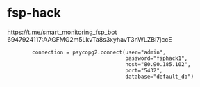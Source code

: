 # fsp-hack
 
https://t.me/smart_monitoring_fsp_bot
6947924117:AAGFMG2m5LkvTa8s3xyhavT3nWLZBi7jccE


            connection = psycopg2.connect(user="admin",
                                          password="fsphack1",
                                          host="80.90.185.102",
                                          port="5432",
                                          database="default_db")